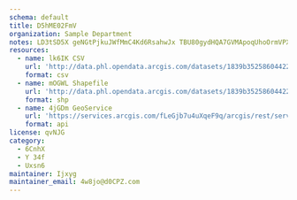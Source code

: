 ```yaml
---
schema: default
title: D5hME02FmV 
organization: Sample Department 
notes: LD3tSD5X geNGtPjkuJWfMmC4Kd6RsahwJx TBU80gydHQA7GVMApoqUhoOrmVPXwpEQI2R0I4Ne5iiZvlzFcs9c8W6vj7zluKb2 
resources:
  - name: lk6IK CSV
    url: 'http://data.phl.opendata.arcgis.com/datasets/1839b35258604422b0b520cbb668df0d_0.csv'
    format: csv
  - name: mOGWL Shapefile
    url: 'http://data.phl.opendata.arcgis.com/datasets/1839b35258604422b0b520cbb668df0d_0.zip'
    format: shp
  - name: 4jGDm GeoService
    url: 'https://services.arcgis.com/fLeGjb7u4uXqeF9q/arcgis/rest/services/Air_Monitoring_Stations/FeatureServer/0/query'
    format: api
license: qvNJG 
category:
  - 6CnhX 
  - Y 34f 
  - Uxsn6 
maintainer: Ijxyg  
maintainer_email: 4w8jo@d0CPZ.com
---
```

